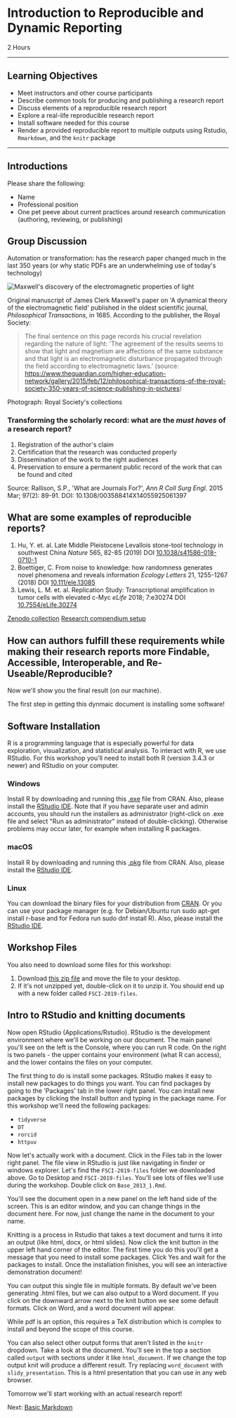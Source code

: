 #  Introduction to Reproducible and Dynamic Reporting
2 Hours

-------------------------

## Learning Objectives

* Meet instructors and other course participants
* Describe common tools for producing and publishing a research report
* Discuss elements of a reproducible research report
* Explore a real-life reproducible research report
* Install software needed for this course
* Render a provided reproducible report to multiple outputs using Rstudio, `Rmarkdown`, and the `knitr` package

----------------------------------------------------

## Introductions

Please share the following:

* Name
* Professional position
* One pet peeve about current practices around research communication (authoring, reviewing, or publishing)

## Group Discussion

Automation or transformation: has the research paper changed much in the last 350 years (or why static PDFs are an underwhelming use of today's technology)

![Maxwell's discovery of the electromagnetic properties of light](img/RSjournal.jpeg)

Original manuscript of James Clerk Maxwell's paper on 'A dynamical theory of the electromagnetic field' published in the oldest scientific journal, _Philosophical Transactions_, in 1685. According to the publisher, the Royal Society:

> The final sentence on this page records his crucial revelation regarding the nature of light: 'The agreement of the results seems to show that light and magnetism are affections of the same substance and that light is an electromagnetic disturbance propagated through the field according to electromagnetic laws.' (source: https://www.theguardian.com/higher-education-network/gallery/2015/feb/12/philosophical-transactions-of-the-royal-society-350-years-of-science-publishing-in-pictures)

Photograph: Royal Society's collections


### Transforming the scholarly record: what are the _must haves_ of a research report?

1. Registration of the author's claim
2. Certification that the research was conducted properly
3. Dissemination of the work to the right audiences
4. Preservation to ensure a permanent public record of the work that can be found and cited

Source: Rallison, S.P., 'What are Journals For?', _Ann R Coll Surg Engl._ 2015 Mar; 97(2): 89-91. DOI: 10.1308/003588414X14055925061397

## What are some examples of reproducible reports?

1. Hu, Y. et. al. Late Middle Pleistocene Levallois stone-tool technology in
southwest China _Nature_ 565, 82-85 (2019) DOI
[10.1038/s41586-018-0710-1](https://doi.org/10.1038/s41586-018-0710-1) 
2. Boettiger, C. From noise to knowledge: how randomness generates novel
phenomena and reveals information _Ecology Letters_ 21, 1255-1267 (2018) DOI
[10.111/ele.13085](https://doi.org/10.1111/ele.13085)
3. Lewis, L. M. et. al. Replication Study: Transcriptional amplification in tumor cells with
elevated c-Myc _eLife_ 2018; 7:e30274 DOI
[10.7554/eLife.30274](https://doi.org/10.7554/eLife.30274)

[Zenodo collection](https://zenodo.org/communities/research-compendium/)
[Research compendium setup](https://research-compendium.science/)

## How can authors fulfill these requirements while making their research reports more Findable, Accessible, Interoperable, and Re-Useable/Reproducible?

Now we'll show you the final result (on our machine).  

The first step in getting this dynmaic document is installing some software!

## Software Installation

R is a programming language that is especially powerful for data exploration,
visualization, and statistical analysis. To interact with R, we use RStudio.
For this workshop you'll need to install both R (version 3.4.3 or newer) and
RStudio on your computer.  

### Windows
Install R by downloading and running this
[.exe](https://cran.r-project.org/bin/windows/base/release.htm) file from CRAN. 
Also, please install the [RStudio
IDE](https://www.rstudio.com/products/rstudio/download/#download). 
Note that if you have separate user and admin accounts, you should run the 
installers as administrator (right-click on .exe file and select "Run as administrator" 
instead of double-clicking). Otherwise problems may occur later, for example when installing R packages.

### macOS
Install R by downloading and running this
[.pkg](https://cran.r-project.org/bin/macosx/R-latest.pkg) file from CRAN. Also, 
please install the [RStudio
IDE](https://www.rstudio.com/products/rstudio/download/#download).

### Linux
You can download the binary files for your distribution from
[CRAN](https://cran.r-project.org/index.html). Or you can use your package 
manager (e.g. for Debian/Ubuntu run sudo apt-get install r-base and for 
Fedora run sudo dnf install R). Also, please install the [RStudio
IDE](https://www.rstudio.com/products/rstudio/download/#download).


## Workshop Files

You also need to download some files for this workshop:

1. Download [this zip file](/FSCI-2019/data/FSCI-2019-files.zip) and move
the file to your desktop.
2. If it's not unzipped yet, double-click on it to unzip it. You should end up
with a new folder called `FSCI-2019-files`.

## Intro to RStudio and knitting documents

Now open RStudio (Applications/Rstudio).  RStudio is the development
environment where we'll be working on our document.  The main panel you'll see
on the left is the Console, where you can run R code.  On the right is two
panels - the upper contains your environment (what R can access), and the lower
contains the files on your computer.  

The first thing to do is install some packages.  RStudio makes it easy to
install new packages to do things you want.  You can find packages by going to
the 'Packages' tab in the lower right panel.  You can install new packages by
clicking the Install button and typing in the package name.  For this workshop
we'll need the following packages:

- `tidyverse`
- `DT`
- `rorcid`
- `httpuv`

Now let's actually work with a document.  Click in the Files tab in the lower
right panel.  The file view in RStudio is just like
navigating in finder or windows explorer.  Let's find the `FSCI-2019-files`
folder we downloaded above.  Go to Desktop and `FSCI-2019-files`. You'll see
lots of files we'll use during the workshop.  Double click on
`Base_2013_1.Rmd`.  

You'll see the document open in a new panel on the left hand side of the
screen.  This is an editor window, and you can change things in the document
here.  For now, just change the name in the document to your name.  

Knitting is a process in Rstudio that takes a text document and turns it into
an output (like html, docx, or html slides).  Now click the knit button in the upper
left hand corner of the editor. The first time you do this you'll get a message 
that you need to install some packages. Click Yes and wait for the packages to 
install. Once the installation finishes, you will see an interactive demonstration 
document!

You can output this single file in multiple formats. By default we've been
generating .html files, but we can also output to a Word document. If you
click on the downward arrow next to the knit button we see some default
formats. Click on Word, and a word document will appear.  

While pdf is an option, this requires a TeX distribution which is complex to
install and beyond the scope of this course.

You can also select other output forms that aren't listed in the `knitr`
dropdown. Take a look at the document. You'll see in the top a section called
`output` with sections under it like `html_document`.  If we change the top
output knit will produce a different result.  Try replacing `word_document`
with `slidy_presentation`.  This is a html presentation that you can use in 
any web browser.

Tomorrow we'll start working with an actual research report!

Next: [Basic Markdown](02-markdown.html)
